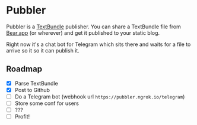 # Pubbler

Pubbler is a [TextBundle](http://textbundle.org/) publisher. You can share a
TextBundle file from [Bear.app](https://bear.app/) (or wherever) and get it
published to your static blog.

Right now it's a chat bot for Telegram which sits there and waits for a file to
arrive so it so it can publish it.


## Roadmap


- [x] Parse TextBundle
- [x] Post to Github
- [ ] Do a Telegram bot (webhook url `https://pubbler.ngrok.io/telegram`)
- [ ] Store some conf for users
- [ ] ???
- [ ] Profit!
